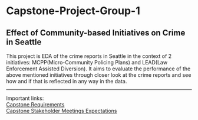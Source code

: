 # Capstone-Project-Group-1
## Effect of Community-based Initiatives on Crime in Seattle
This project is EDA of the crime reports in Seattle in the context of 2 initiatives: MCPP(Micro-Community Policing Plans) and LEAD(Law Enforcement Assisted Diversion). It aims to evaluate the performance of the above mentioned initiatives through closer look at the crime reports and see how and if that is reflected in any way in the data.  

  ---
Important links:  
[Capstone Requirements](https://docs.google.com/document/d/1k67nkHJBhoNxMBSUH3J3Ng36t4p1zm9O/edit#heading=h.gjdgxs)  
[Capstone Stakeholder Meetings Expectations](https://docs.google.com/document/d/1RyogQJ6WnbqDS4yKb0wl49HEDsf5ShkOLlloxtr8u_M/edit)
